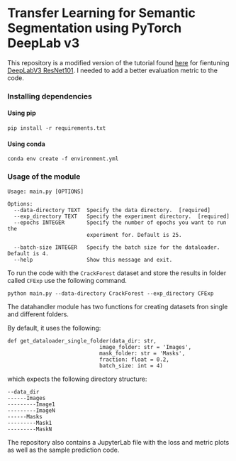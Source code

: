 # Transfer Learning for Semantic Segmentation using PyTorch DeepLab v3

This repository is a modified version of the tutorial found [here](https://towardsdatascience.com/transfer-learning-for-segmentation-using-deeplabv3-in-pytorch-f770863d6a42?sk=b403331a7b30c02bff165a93823a5524) for fientuning [DeepLabV3 ResNet101](https://arxiv.org/abs/1706.05587). I needed to add a better evaluation metric to the code.

### Installing dependencies

#### Using pip

```
pip install -r requirements.txt
```

#### Using conda
```
conda env create -f environment.yml
```

### Usage of the module

```
Usage: main.py [OPTIONS]

Options:
  --data-directory TEXT  Specify the data directory.  [required]
  --exp_directory TEXT   Specify the experiment directory.  [required]
  --epochs INTEGER       Specify the number of epochs you want to run the
                         experiment for. Default is 25.

  --batch-size INTEGER   Specify the batch size for the dataloader. Default is 4.
  --help                 Show this message and exit.
```

To run the code with the `CrackForest` dataset and store the results in folder called `CFExp` use the following command.

```
python main.py --data-directory CrackForest --exp_directory CFExp
```

The datahandler module has two functions for creating datasets fron single and different folders.

By default, it uses the following:

```
def get_dataloader_single_folder(data_dir: str,
                             image_folder: str = 'Images',
                             mask_folder: str = 'Masks',
                             fraction: float = 0.2,
                             batch_size: int = 4)
```

which expects the following directory structure:

```
--data_dir
------Images
---------Image1
---------ImageN
------Masks
---------Mask1
---------MaskN
```

The repository also contains a JupyterLab file with the loss and metric plots as well as the sample prediction code.
